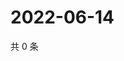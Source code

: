 # 2022-06-14

共 0 条

<!-- BEGIN WEIBO -->
<!-- 最后更新时间 Tue Jun 14 2022 22:13:40 GMT+0800 (China Standard Time) -->

<!-- END WEIBO -->
